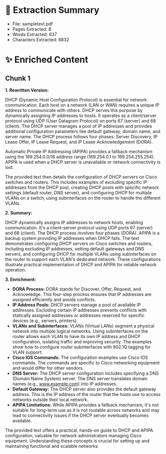 # 📖 Extraction Summary

- File: sampletext.pdf
- Pages Extracted: 8
- Words Extracted: 637
- Characters Extracted: 6832

# ✨ Enriched Content

## Chunk 1

**1. Rewritten Version:**

DHCP (Dynamic Host Configuration Protocol) is essential for network communication.  Each host on a network (LAN or WAN) requires a unique IP address to communicate with others.  DHCP serves this purpose by dynamically assigning IP addresses to hosts.  It operates as a client/server protocol using UDP (User Datagram Protocol) on ports 67 (server) and 68 (client).  The DHCP server manages a pool of IP addresses and provides additional configuration parameters like default gateway, domain name, and server name.  The DHCP process follows four phases: Server Discovery, IP Lease Offer, IP Lease Request, and IP Lease Acknowledgement (DORA).

Automatic Private IP Addressing (APIPA) provides a fallback mechanism using the 169.254.0.0/16 address range (169.254.0.1 to 169.254.255.254).  APIPA is used when a DHCP server is unavailable or network connectivity is lost.

The provided text then details the configuration of DHCP servers on Cisco switches and routers.  This includes examples of excluding specific IP addresses from the DHCP pool, creating DHCP pools with specific network settings (default router, DNS server), and configuring DHCP for multiple VLANs on a switch, using subinterfaces on the router to handle the different VLANs.


**2. Summary:**

DHCP dynamically assigns IP addresses to network hosts, enabling communication. It's a client-server protocol using UDP ports 67 (server) and 68 (client).  The DHCP process involves four phases (DORA).  APIPA is a backup system providing IP addresses when DHCP fails. The text demonstrates configuring DHCP servers on Cisco switches and routers, including excluding IP addresses, setting default gateways and DNS servers, and configuring DHCP for multiple VLANs using subinterfaces on the router to support each VLAN's dedicated network.  These configurations illustrate practical implementation of DHCP and APIPA for reliable network operation.


**3. Enrichment:**

* **DORA Process:**  DORA stands for Discover, Offer, Request, and Acknowledge.  This four-step process ensures that IP addresses are assigned efficiently and avoids conflicts.
* **IP Address Pools:** DHCP servers manage a pool of available IP addresses.  Excluding certain IP addresses prevents conflicts with statically assigned addresses or addresses reserved for specific devices (e.g., servers, printers).
* **VLANs and Subinterfaces:**  VLANs (Virtual LANs) segment a physical network into multiple logical networks.  Using subinterfaces on the router allows each VLAN to have its own IP address and DHCP configuration, isolating traffic and improving security.  The examples show how to configure router subinterfaces with 802.1Q tagging for VLAN support.
* **Cisco IOS Commands:** The configuration examples use Cisco IOS commands.  The commands are specific to Cisco networking equipment and would differ for other vendors.
* **DNS Server:** The DHCP server configuration includes specifying a DNS (Domain Name System) server.  The DNS server translates domain names (e.g., www.example.com) into IP addresses.
* **Default Gateway:** The DHCP server also provides the default gateway address.  This is the IP address of the router that the hosts use to access networks outside their local network.
* **APIPA Limitations:** While APIPA provides a fallback mechanism, it's not suitable for long-term use as it is not routable across networks and may lead to connectivity issues if the DHCP server eventually becomes available.


The provided text offers a practical, hands-on guide to DHCP and APIPA configuration, valuable for network administrators managing Cisco equipment.  Understanding these concepts is crucial for setting up and maintaining functional and scalable networks.

